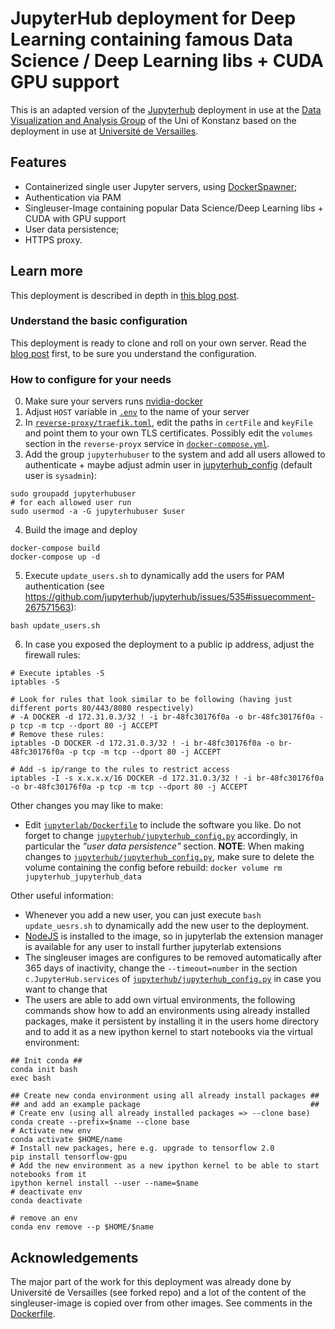 # JupyterHub deployment for Deep Learning containing famous Data Science / Deep Learning libs + CUDA GPU support

This is an adapted version of the [Jupyterhub](https://jupyter.org/hub) deployment in use at the [Data Visualization and Analysis Group](https://www.vis.uni-konstanz.de/) of the Uni of Konstanz based on the deployment in use at [Université de
Versailles](https://jupyter.ens.uvsq.fr/).

## Features

- Containerized single user Jupyter servers, using
  [DockerSpawner](https://github.com/jupyterhub/dockerspawner);
- Authentication via PAM
- Singleuser-Image containing popular Data Science/Deep Learning libs + CUDA with GPU support
- User data persistence;
- HTTPS proxy.

## Learn more

This deployment is described in depth in [this blog
post](https://opendreamkit.org/2018/10/17/jupyterhub-docker/).

### Understand the basic configuration

This deployment is ready to clone and roll on your own server. Read
the [blog
post](https://opendreamkit.org/2018/10/17/jupyterhub-docker/) first,
to be sure you understand the configuration.

### How to configure for your needs

0. Make sure your servers runs [nvidia-docker](https://github.com/NVIDIA/nvidia-docker)
1. Adjust `HOST` variable in [`.env`](.env) to the name of your server
2. In [`reverse-proxy/traefik.toml`](reverse-proxy/traefik.toml), edit
  the paths in `certFile` and `keyFile` and point them to your own TLS
  certificates. Possibly edit the `volumes` section in the
  `reverse-proyx` service in
  [`docker-compose.yml`](docker-compose.yml).
3. Add the group `jupyterhubuser` to the system and add all users allowed to authenticate + maybe adjust admin user in [jupyterhub_config](jupyterhub/jupyterhub_config.py) (default user is `sysadmin`):
```
sudo groupadd jupyterhubuser
# for each allowed user run
sudo usermod -a -G jupyterhubuser $user
```
4. Build the image and deploy
```
docker-compose build
docker-compose up -d
```

5. Execute `update_users.sh` to dynamically add the users for PAM authentication (see https://github.com/jupyterhub/jupyterhub/issues/535#issuecomment-267571563):
```
bash update_users.sh
```

6. In case you exposed the deployment to a public ip address, adjust the firewall rules:

```
# Execute iptables -S
iptables -S

# Look for rules that look similar to be following (having just different ports 80/443/8080 respectively)
# -A DOCKER -d 172.31.0.3/32 ! -i br-48fc30176f0a -o br-48fc30176f0a -p tcp -m tcp --dport 80 -j ACCEPT
# Remove these rules:
iptables -D DOCKER -d 172.31.0.3/32 ! -i br-48fc30176f0a -o br-48fc30176f0a -p tcp -m tcp --dport 80 -j ACCEPT

# Add -s ip/range to the rules to restrict access
iptables -I -s x.x.x.x/16 DOCKER -d 172.31.0.3/32 ! -i br-48fc30176f0a -o br-48fc30176f0a -p tcp -m tcp --dport 80 -j ACCEPT

```

Other changes you may like to make:

- Edit [`jupyterlab/Dockerfile`](jupyterlab/Dockerfile) to include the
  software you like. Do not forget to change
  [`jupyterhub/jupyterhub_config.py`](jupyterhub/jupyterhub_config.py)
  accordingly, in particular the *"user data persistence"* section.
  **NOTE**: When making changes to [`jupyterhub/jupyterhub_config.py`](jupyterhub/jupyterhub_config.py), make sure to delete the volume containing the config before rebuild: `docker volume rm jupyterhub_jupyterhub_data`

Other useful information:

- Whenever you add a new user, you can just execute `bash update_uesrs.sh` to dynamically add the new user to the deployment.
- [NodeJS](https://nodejs.org/en/) is installed to the image, so in jupyterlab the extension manager is available for any user to install further jupyterlab extensions
- The singleuser images are configures to be removed automatically after 365 days of inactivity, change the `--timeout=number` in the section  `c.JupyterHub.services` of [`jupyterhub/jupyterhub_config.py`](jupyterhub/jupyterhub_config.py) in case you want to change that
- The users are able to add own virtual environments, the following commands show how to add an environments using already installed packages, make it persistent by installing it in the users home directory and to add it as a new ipython kernel to start notebooks via the virtual environment:
```
## Init conda ##
conda init bash
exec bash

## Create new conda environment using all already install packages ##
## and add an example package                                      ##
# Create env (using all already installed packages => --clone base)
conda create --prefix=$name --clone base
# Activate new env
conda activate $HOME/name
# Install new packages, here e.g. upgrade to tensorflow 2.0
pip install tensorflow-gpu
# Add the new environment as a new ipython kernel to be able to start notebooks from it
ipython kernel install --user --name=$name 
# deactivate env
conda deactivate

# remove an env
conda env remove --p $HOME/$name
```


## Acknowledgements

The major part of the work for this deployment was already done by Université de Versailles (see forked repo) and a lot of the content of the singleuser-image is copied over from other images. See comments in the [Dockerfile](jupyterlab/Dockerfile).

